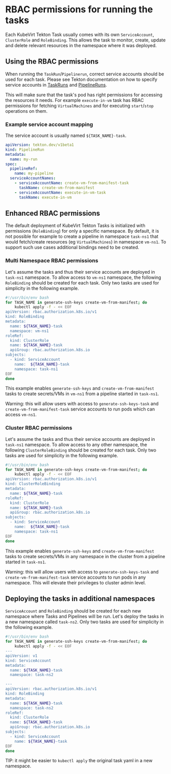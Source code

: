 # RBAC permissions for running the tasks

Each KubeVirt Tekton Task usually comes with its own `ServiceAccount`, `ClusterRole` and `RoleBinding`.
This allows the task to monitor, create, update and delete relevant resources in the namespace where it was deployed.

## Using the RBAC permissions

When running the `TaskRun`/`Pipelinerun`, correct service accounts should be used for each task.
Please see Tekton documentation on how to specify service accounts in
[TaskRuns](https://github.com/tektoncd/pipeline/blob/master/docs/taskruns.md#configuring-a-taskrun)
and [PipelineRuns](https://github.com/tektoncd/pipeline/blob/master/docs/pipelineruns.md#mapping-serviceaccount-credentials-to-tasks).

This will make sure that the task's pod has right permissions for accessing the resources it needs.
For example `execute-in-vm` task has RBAC permissions for fetching `VirtualMachines` and for executing `start`/`stop` operations on them.


### Example service account mapping

The service account is usually named `${TASK_NAME}-task`.

```yaml
apiVersion: tekton.dev/v1beta1
kind: PipelineRun
metadata:
  name: my-run
spec:
  pipelineRef:
    name: my-pipeline
  serviceAccountNames:
    - serviceAccountName: create-vm-from-manifest-task
      taskName: create-vm-from-manifest
    - serviceAccountName: execute-in-vm-task
      taskName: execute-in-vm

```

## Enhanced RBAC permissions

The default deployment of KubeVirt Tekton Tasks is initialized with permissions (`RoleBinding`) for only a specific namespace.
By default, it is not possible for example to create a pipeline in namespace `task-ns1` that would fetch/create resources (eg `VirtualMachines`) in namespace `vm-ns1`.
To support such use cases additional bindings need to be created.

### Multi Namespace RBAC permissions

Let's assume the tasks and thus their service accounts are deployed in `task-ns1` namespace.
To allow access to `vm-ns1` namespace, the following `RoleBinding` should be created for each task.
Only two tasks are used for simplicity in the following example.

```bash
#!/usr/bin/env bash
for TASK_NAME in generate-ssh-keys create-vm-from-manifest; do
    kubectl apply -f - << EOF
apiVersion: rbac.authorization.k8s.io/v1
kind: RoleBinding
metadata:
  name: ${TASK_NAME}-task
  namespace: vm-ns1
roleRef:
  kind: ClusterRole
  name: ${TASK_NAME}-task
  apiGroup: rbac.authorization.k8s.io
subjects:
  - kind: ServiceAccount
    name:  ${TASK_NAME}-task
    namespace: task-ns1
EOF
done
```

This example enables `generate-ssh-keys` and `create-vm-from-manifest` tasks to create secrets/VMs in `vm-ns1` from a pipeline started in `task-ns1`.

Warning: this will allow users with access to `generate-ssh-keys-task` and `create-vm-from-manifest-task` service accounts to run pods which can access `vm-ns1`.


### Cluster RBAC permissions

Let's assume the tasks and thus their service accounts are deployed in `task-ns1` namespace.
To allow access to any other namespace, the following `ClusterRoleBinding` should be created for each task.
Only two tasks are used for simplicity in the following example.

```bash
#!/usr/bin/env bash
for TASK_NAME in generate-ssh-keys create-vm-from-manifest; do
    kubectl apply -f - << EOF
apiVersion: rbac.authorization.k8s.io/v1
kind: ClusterRoleBinding
metadata:
  name: ${TASK_NAME}-task
roleRef:
  kind: ClusterRole
  name: ${TASK_NAME}-task
  apiGroup: rbac.authorization.k8s.io
subjects:
  - kind: ServiceAccount
    name:  ${TASK_NAME}-task
    namespace: task-ns1
EOF
done
```

This example enables `generate-ssh-keys` and `create-vm-from-manifest` tasks to create secrets/VMs in any namespace in the cluster from a pipeline started in `task-ns1`.

Warning: this will allow users with access to `generate-ssh-keys-task` and `create-vm-from-manifest-task` service accounts to run pods in any namespace.
This will elevate their privileges to cluster admin level.


## Deploying the tasks in additional namespaces

`ServiceAccount` and `RoleBinding` should be created for each new namespace where Tasks and Pipelines will be run. Let's deploy the tasks in a new namespace called `task-ns2`.
Only two tasks are used for simplicity in the following example.

```bash
#!/usr/bin/env bash
for TASK_NAME in generate-ssh-keys create-vm-from-manifest; do
    kubectl apply -f - << EOF
---
apiVersion: v1
kind: ServiceAccount
metadata:
  name: ${TASK_NAME}-task
  namespace: task-ns2

---
apiVersion: rbac.authorization.k8s.io/v1
kind: RoleBinding
metadata:
  name: ${TASK_NAME}-task
  namespace: task-ns2
roleRef:
  kind: ClusterRole
  name: ${TASK_NAME}-task
  apiGroup: rbac.authorization.k8s.io
subjects:
  - kind: ServiceAccount
    name: ${TASK_NAME}-task
EOF
done
```

TIP: it might be easier to `kubectl apply` the original task yaml in a new namespace.
